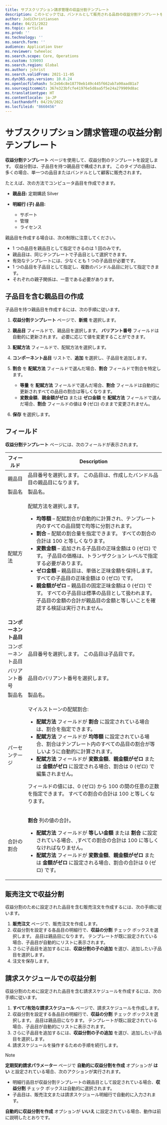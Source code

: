 ```yaml
---
title: サブスクリプション請求管理の収益分割テンプレート
description: このトピックでは、バンドルとして販売される品目の収益分割テンプレートを設定する方法について説明します。
author: JodiChristiansen
ms.date: 04/21/2022
ms.topic: article
ms.prod: ''
ms.technology: ''
ms.search.form: ''
audience: Application User
ms.reviewer: twheeloc
ms.search.scope: Core, Operations
ms.custom: 539093
ms.search.region: Global
ms.author: jchrist
ms.search.validFrom: 2021-11-05
ms.dyn365.ops.version: 10.0.24
ms.openlocfilehash: 5c2eb6c8e18770eb149c445f662ab7a90aad81a7
ms.sourcegitcommit: 367e323bfcfe41976e5d8aa5f5e24a279909d8ac
ms.translationtype: HT
ms.contentlocale: ja-JP
ms.lasthandoff: 04/29/2022
ms.locfileid: "8660456"
---
```

# <a name="revenue-split-templates-in-subscription-billing"></a>サブスクリプション請求管理の収益分割テンプレート

**収益分割テンプレート** ページを使用して、収益分割のテンプレートを設定します。 収益分割は、子品目を持つ親品目で構成されます。 このタイプの品目は、多くの場合、単一つの品目またはバンドルとして顧客に販売されます。

たとえば、次の方法でコンピュータ品目を作成できます。

- **親品目:** 定期購読 Silver
- **明細行 (子) 品目:**

    - サポート
    - 管理
    - ライセンス

親品目を作成する場合は、次の制限に注意してください。

- 1 つの品目を親品目として指定できるのは 1 回のみです。
- 親品目は、同じテンプレートで子品目として選択できます。
- 有効なテンプレートには、少なくとも 1 つの子品目が必要です。
- 1 つの品目を子品目として指定し、複数のバンドル品目に対して指定できます。
- それぞれの親子関係は、一意である必要があります。

## <a name="create-a-parent-item-that-has-child-items"></a>子品目を含む親品目の作成

子品目を持つ親品目を作成するには、次の手順に従います。

1. **収益分割テンプレート** ページで、**新規** を選択します。
1. **親品目** フィールドで、親品目を選択します。 **バリアント番号** フィールドは自動的に更新されます。 必要に応じて値を変更することができます。
1. **配賦方法** フィールドで、配賦方法を選択します。
1. **コンポーネント品目** リストで、**追加** を選択し、子品目を追加します。
1. **割合** を **配賦方法** フィールドで選んだ場合、**割合** フィールドで割合を特定します。

    - **等量** を **配賦方法** フィールドで選んだ場合、**割合** フィールドは自動的に更新されすべての品目の割合は等しくなります。
    - **変数金額**、**親金額がゼロ** または **ゼロ金額** を **配賦方法** フィールドで選んだ場合、**割合** フィールドの値は **0** (ゼロ) のままで変更されません。

1. **保存** を選択します。

## <a name="fields"></a>フィールド

**収益分割テンプレート** ページには、次のフィールドが表示されます。

| フィールド | Description |
|-------|-------------|
| 親品目 | 品目番号を選択します。 この品目は、作成したバンドル品目の親品目になります。 |
| 製品名 | 製品名。 |
| 配賦方法 | <p>配賦方法を選択します。</p><ul><li>**均等額** – 配賦割合が自動的に計算され、テンプレート内のすべての品目間で均等に分割されます。</li><li>**割合** – 配賦の割合量を指定できます。 すべての割合の合計は 100 と等しくなります。</li><li>**変数金額** – 追加される子品目の正味金額は 0 (ゼロ) です。 子品目の価格は、トランザクション レベルで指定する必要があります。</li><li>**ゼロ金額** – 親品目は、単価と正味金額を保持します。 すべての子品目の正味金額は 0 (ゼロ) です。</li><li>**親金額がゼロ** – 親品目の固定正味金額は 0 (ゼロ) です。 すべての子品目は標準の品目として扱われます。 子品目の金額の合計が親品目の金額と等しいことを確認する検証は実行されません。</li></ul> |
| **コンポーネント品目** | |
| コンポーネント品目 | 品目番号を選択します。 この品目は子品目です。 |
| バリアント番号 | 品目のバリアント番号を選択します。 |
| 製品名 | 製品名。 |
| パーセンテージ | <p>マイルストーンの配賦割合:</p><ul><li>**配賦方法** フィールドが **割合** に設定されている場合は、割合を指定できます。</li><li>**配賦方法** フィールドが **均等額** に設定されている場合、割合はテンプレート内のすべての品目の割合が等しいように自動的に計算されます。</li><li>**配賦方法** フィールドが **変数金額**、**親金額がゼロ** または **金額がゼロ** に設定される場合、割合は 0 (ゼロ) で編集されません。</li></ul><p>フィールドの値には、0 (ゼロ) から 100 の間の任意の正数を指定できます。 すべての割合の合計は 100 と等しくなります。</p> |
| 合計の割合 | <p>**割合** 列の値の合計。</p><ul><li>**配賦方法** フィールドが **等しい金額** または **割合** に設定されている場合、,すべての割合の合計は 100 に等しくなければなりません。</li><li>**配賦方法** フィールドが **変数金額**、**親金額がゼロ** または **金額がゼロ** に設定される場合、割合の合計は 0 (ゼロ) です。</li></ul> |

## <a name="revenue-split-on-a-sales-order"></a>販売注文で収益分割

収益分割のために設定された品目を含む販売注文を作成するには、次の手順に従います。

1. **販売注文** ページで、販売注文を作成します。
2. 収益分割を設定する各品目の明細行で、**収益の分割** チェック ボックスを選択します。 品目は親品目になります。 テンプレートが既に設定されている場合、子品目が自動的にリストに表示されます。
3. さらに子品目を追加するには、**収益分割の子の追加** を選び、追加したい子品目を選択します。
4. 注文を保存します。

## <a name="revenue-split-with-billing-schedules"></a>請求スケジュールでの収益分割

収益分割のために設定された品目を含む請求スケジュールを作成するには、次の手順に従います。

1. **すべて/有効な請求スケジュール** ページで、請求スケジュールを作成します。
2. 収益分割を設定する各品目の明細行で、**収益の分割** チェック ボックスを選択します。 品目は親品目になります。 テンプレートが既に設定されている場合、子品目が自動的にリストに表示されます。
3. さらに子品目を追加するには、**収益分割の子の追加** を選び、追加したい子品目を選択します。
4. 請求スケジュールを操作するための手順を続行します。

> [!NOTE]
> **定期契約請求パラメーター** ページで **自動的に収益分割を作成** オプションが **はい** と設定されている場合、次のアクションが実行されます。
>
> - 明細行品目が収益分割テンプレートの親品目として設定されている場合、**収益分割** チェック ボックスは自動的に選択されます。
> - 子品目は、販売注文または請求スケジュール明細行で自動的に入力されます。
>
> **自動的に収益分割を作成** オプションが **いいえ** に設定されている場合、動作は前に説明したとおりです。
